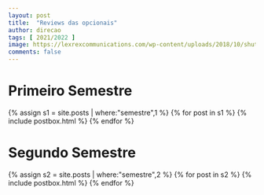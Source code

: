 ```yaml
---
layout: post
title:  "Reviews das opcionais"
author: direcao
tags: [ 2021/2022 ]
image: https://lexrexcommunications.com/wp-content/uploads/2018/10/shutterstock_683543383.jpg
comments: false
---
```


# Primeiro Semestre

{% assign s1 = site.posts | where:"semestre",1 %}
{% for post in s1 %}
  {% include postbox.html %}
{% endfor %}

# Segundo Semestre

{% assign s2 = site.posts | where:"semestre",2 %}
{% for post in s2 %}
  {% include postbox.html %}
{% endfor %}
